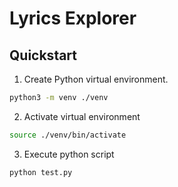 # Lyrics Explorer

## Quickstart
1. Create Python virtual environment.
```sh
python3 -m venv ./venv
```

2. Activate virtual environment
```sh
source ./venv/bin/activate
```

3. Execute python script
```sh
python test.py
```